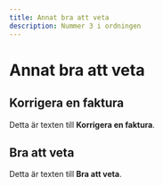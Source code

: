 ```yaml
---
title: Annat bra att veta
description: Nummer 3 i ordningen
---
```


# Annat bra att veta

## Korrigera en faktura

Detta är texten till **Korrigera en faktura**.

## Bra att veta

Detta är texten till **Bra att veta**.
